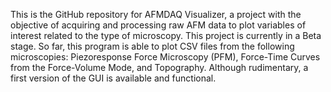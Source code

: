 This is the GitHub repository for AFMDAQ Visualizer, a project with the objective of acquiring and processing raw AFM data to plot variables of interest related to the type of microscopy.
This project is currently in a Beta stage. So far, this program is able to plot CSV files from the following microscopies: Piezoresponse Force Microscopy (PFM), Force-Time Curves from the Force-Volume Mode, and Topography.
Although rudimentary, a first version of the GUI is available and functional.
